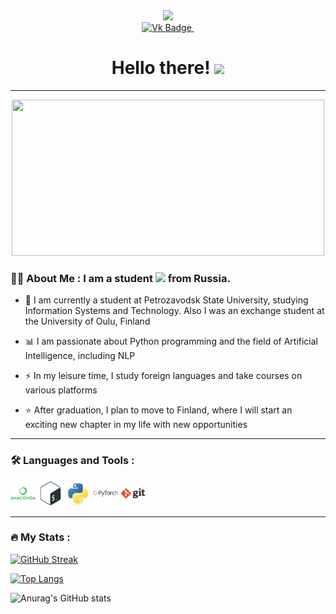 <div id = "header" align = "center">
  <img src = "https://media.giphy.com/media/Q0MrhO9BUSxKR8RdZC/giphy.gif" width = "100"/>
</div>

<div id="badges" align = "center">
  <a href="https://vk.com/darya_efimova02">
  <img src = "https://img.shields.io/badge/VK-blue?logo=vk&logoColor=white?style=flat" alt="Vk Badge"/>
  </a>
  <img src="https://komarev.com/ghpvc/?username=mu-stardash&style=flat-square&color=blue" alt=""/>
  <br>
  <h1>
  Hello there!
  <img src="https://media.giphy.com/media/l378bC3TlAEMVk2oU/giphy.gif" width="50px"/>
 
</h1>
</div>

---

<div align="center">
  <img src="https://media.giphy.com/media/L8K62iTDkzGX6/giphy.gif" width="500"  height="250"/>
</div>

### :woman_technologist: About Me : I am a student <img src="https://media.giphy.com/media/WUlplcMpOCEmTGBtBW/giphy.gif" width="30"> from Russia.
- :telescope: I am currently a student at Petrozavodsk State University, studying Information Systems and Technology. Also I was an exchange student at the University of Oulu, Finland

- :bar_chart: I am passionate about Python programming and the field of Artificial Intelligence, including NLP

- :zap: In my leisure time, I study foreign languages and take courses on various platforms

- :star: After graduation, I plan to move to Finland, where I will start an exciting new chapter in my life with new opportunities

---

### :hammer_and_wrench: Languages and Tools :
<div>
  <img src="https://github.com/devicons/devicon/blob/master/icons/anaconda/anaconda-original-wordmark.svg" title="Anaconda" alt="Anaconda" wirth="40" height="40">
  <img src="https://github.com/devicons/devicon/blob/master/icons/bash/bash-original.svg" title="Bash" alt="Bash" wirth="40" height="40">
  <img src="https://github.com/devicons/devicon/blob/master/icons/python/python-original.svg" title="Python" alt="Python" wirth="40" height="40">
  <img src="https://github.com/devicons/devicon/blob/master/icons/pytorch/pytorch-original-wordmark.svg" title="Pytorch" alt="Pytorch" wirth="40" height="40">
  <img src="https://github.com/devicons/devicon/blob/master/icons/git/git-original-wordmark.svg" title="Git" **alt="Git" width="40" height="40"/>
</div>

---

### :fire: My Stats :
[![GitHub Streak](http://github-readme-streak-stats.herokuapp.com?user=mu-stardash&theme=dark&hide_border=true&date_format=M%20j%5B%2C%20Y%5D&stroke=DD0A0A)](https://git.io/streak-stats)

[![Top Langs](https://github-readme-stats.vercel.app/api/top-langs/?username=mu-stardash&layout=compact&theme=vision-friendly-dark)](https://github.com/anuraghazra/github-readme-stats)


![Anurag's GitHub stats](https://github-readme-stats.vercel.app/api?username=mu-stardash&show_icons=true&theme=cobalt)





<!--
Here are some ideas to get you started:

- 🔭 I’m currently working on ...
- 🌱 I’m currently learning ...
- 👯 I’m looking to collaborate on ...
- 🤔 I’m looking for help with ...
- 💬 Ask me about ...
- 📫 How to reach me: ...
- 😄 Pronouns: ...
- ⚡ Fun fact: ...
-->
